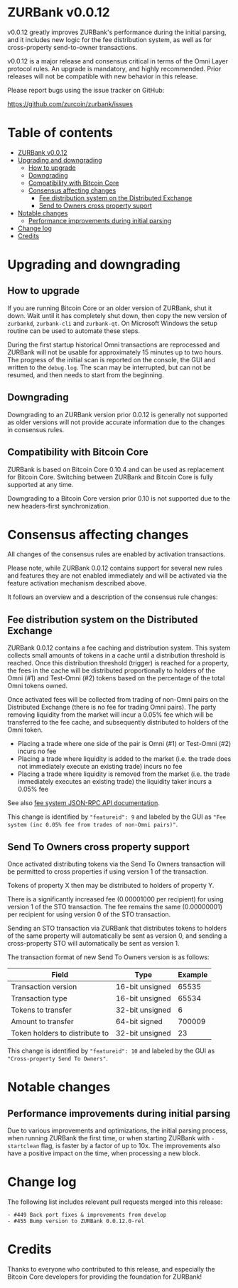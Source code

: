 ZURBank v0.0.12
=================

v0.0.12 greatly improves ZURBank's performance during the initial parsing, and it includes new logic for the fee distribution system, as well as for cross-property send-to-owner transactions.

v0.0.12 is a major release and consensus critical in terms of the Omni Layer protocol rules. An upgrade is mandatory, and highly recommended. Prior releases will not be compatible with new behavior in this release.

Please report bugs using the issue tracker on GitHub:

  https://github.com/zurcoin/zurbank/issues

Table of contents
=================

- [ZURBank v0.0.12](#omni-core-v0012)
- [Upgrading and downgrading](#upgrading-and-downgrading)
  - [How to upgrade](#how-to-upgrade)
  - [Downgrading](#downgrading)
  - [Compatibility with Bitcoin Core](#compatibility-with-zurcoin-core)
  - [Consensus affecting changes](#consensus-affecting-changes)
    - [Fee distribution system on the Distributed Exchange](#fee-distribution-system-on-the-distributed-exchange)
    - [Send to Owners cross property suport](#send-to-owners-cross-property-support)
- [Notable changes](#notable-changes)
  - [Performance improvements during initial parsing](#performance-improvements-during-initial-parsing)
- [Change log](#change-log)
- [Credits](#credits)

Upgrading and downgrading
=========================

How to upgrade
--------------

If you are running Bitcoin Core or an older version of ZURBank, shut it down. Wait until it has completely shut down, then copy the new version of `zurbankd`, `zurbank-cli` and `zurbank-qt`. On Microsoft Windows the setup routine can be used to automate these steps.

During the first startup historical Omni transactions are reprocessed and ZURBank will not be usable for approximately 15 minutes up to two hours. The progress of the initial scan is reported on the console, the GUI and written to the `debug.log`. The scan may be interrupted, but can not be resumed, and then needs to start from the beginning.

Downgrading
-----------

Downgrading to an ZURBank version prior 0.0.12 is generally not supported as older versions will not provide accurate information due to the changes in consensus rules.

Compatibility with Bitcoin Core
-------------------------------

ZURBank is based on Bitcoin Core 0.10.4 and can be used as replacement for Bitcoin Core. Switching between ZURBank and Bitcoin Core is fully supported at any time.

Downgrading to a Bitcoin Core version prior 0.10 is not supported due to the new headers-first synchronization.

Consensus affecting changes
===========================

All changes of the consensus rules are enabled by activation transactions.

Please note, while ZURBank 0.0.12 contains support for several new rules and features they are not enabled immediately and will be activated via the feature activation mechanism described above.

It follows an overview and a description of the consensus rule changes:

Fee distribution system on the Distributed Exchange
---------------------------------------------------

ZURBank 0.0.12 contains a fee caching and distribution system.  This system collects small amounts of tokens in a cache until a distribution threshold is reached.  Once this distribution threshold (trigger) is reached for a property, the fees in the cache will be distributed proportionally to holders of the Omni (#1) and Test-Omni (#2) tokens based on the percentage of the total Omni tokens owned.

Once activated fees will be collected from trading of non-Omni pairs on the Distributed Exchange (there is no fee for trading Omni pairs).  The party removing liquidity from the market will incur a 0.05% fee which will be transferred to the fee cache, and subsequently distributed to holders of the Omni token.

- Placing a trade where one side of the pair is Omni (#1) or Test-Omni (#2) incurs no fee
- Placing a trade where liquidity is added to the market (i.e. the trade does not immediately execute an existing trade) incurs no fee
- Placing a trade where liquidity is removed from the market (i.e. the trade immediately executes an existing trade) the liquidity taker incurs a 0.05% fee

See also [fee system JSON-RPC API documentation](https://github.com/zurcoin/zurbank/blob/master/src/zurbank/doc/rpc-api.md#fee-system).

This change is identified by `"featureid": 9` and labeled by the GUI as `"Fee system (inc 0.05% fee from trades of non-Omni pairs)"`.

Send To Owners cross property support
-------------------------------------

Once activated distributing tokens via the Send To Owners transaction will be permitted to cross properties if using version 1 of the transaction.

Tokens of property X then may be distributed to holders of property Y.

There is a significantly increased fee (0.00001000 per recipient) for using version 1 of the STO transaction.  The fee remains the same (0.00000001) per recipient for using version 0 of the STO transaction.

Sending an STO transaction via ZURBank that distributes tokens to holders of the same property will automatically be sent as version 0, and sending a cross-property STO will automatically be sent as version 1.

The transaction format of new Send To Owners version is as follows:

| **Field**                      | **Type**        | **Example** |
| ------------------------------ | --------------- | ----------- |
| Transaction version            | 16-bit unsigned | 65535       |
| Transaction type               | 16-bit unsigned | 65534       |
| Tokens to transfer             | 32-bit unsigned | 6           |
| Amount to transfer             | 64-bit signed   | 700009      |
| Token holders to distribute to | 32-bit unsigned | 23          |

This change is identified by `"featureid": 10` and labeled by the GUI as `"Cross-property Send To Owners"`.

Notable changes
===============

Performance improvements during initial parsing
-----------------------------------------------

Due to various improvements and optimizations, the initial parsing process, when running ZURBank the first time, or when starting ZURBank with `-startclean` flag, is faster by a factor of up to 10x. The improvements also have a positive impact on the time, when processing a new block.

Change log
==========

The following list includes relevant pull requests merged into this release:
```
- #449 Back port fixes & improvements from develop
- #455 Bump version to ZURBank 0.0.12.0-rel
```

Credits
=======

Thanks to everyone who contributed to this release, and especially the Bitcoin Core developers for providing the foundation for ZURBank!
